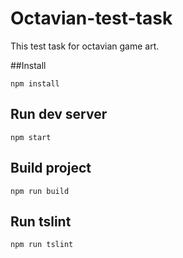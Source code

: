 # Octavian-test-task
This test task for octavian game art.

##Install
```
npm install
```

## Run dev server
```
npm start
```

## Build project
```
npm run build
```

## Run tslint
```
npm run tslint
```